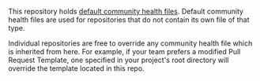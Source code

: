 This repository holds [default community health files](https://docs.github.com/en/enterprise-cloud@latest/communities/setting-up-your-project-for-healthy-contributions/creating-a-default-community-health-file). Default community health files are used for repositories that do not contain its own file of that type. 

Individual repositories are free to override any community health file which is inherited from here. For example, if your team prefers a modified Pull Request Template, one specified in your project's root directory will override the template located in this repo.
